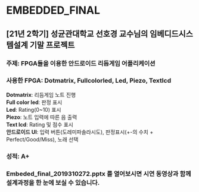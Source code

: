# EMBEDDED_FINAL

## [21년 2학기] 성균관대학교 선호경 교수님의 임베디드시스템설계 기말 프로젝트
### 주제: FPGA들을 이용한 안드로이드 리듬게임 어플리케이션
### 사용한 FPGA: Dotmatrix, Fullcolorled, Led, Piezo, Textlcd  
__Dotmatrix__: 리듬게임 노트 진행  
__Full color led__: 판정 표시  
__Led__: Rating(0~10) 표시  
__Piezo__: 노트 입력에 따른 음 출력  
__Text lcd__: Rating 및 점수 표시  
__안드로이드 UI__: 입력 버튼(도레미파솔라시도), 판정표시(+-의 수치 + Perfect/Good/Miss), 노래 선택  
### 성적: A+
### Embeded_final_2019310272.pptx 를 열어보시면 시연 동영상과 함께 설계과정을 한 눈에 보실 수 있습니다.

